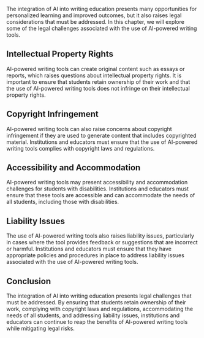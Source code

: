 

The integration of AI into writing education presents many opportunities for personalized learning and improved outcomes, but it also raises legal considerations that must be addressed. In this chapter, we will explore some of the legal challenges associated with the use of AI-powered writing tools.

Intellectual Property Rights
----------------------------

AI-powered writing tools can create original content such as essays or reports, which raises questions about intellectual property rights. It is important to ensure that students retain ownership of their work and that the use of AI-powered writing tools does not infringe on their intellectual property rights.

Copyright Infringement
----------------------

AI-powered writing tools can also raise concerns about copyright infringement if they are used to generate content that includes copyrighted material. Institutions and educators must ensure that the use of AI-powered writing tools complies with copyright laws and regulations.

Accessibility and Accommodation
-------------------------------

AI-powered writing tools may present accessibility and accommodation challenges for students with disabilities. Institutions and educators must ensure that these tools are accessible and can accommodate the needs of all students, including those with disabilities.

Liability Issues
----------------

The use of AI-powered writing tools also raises liability issues, particularly in cases where the tool provides feedback or suggestions that are incorrect or harmful. Institutions and educators must ensure that they have appropriate policies and procedures in place to address liability issues associated with the use of AI-powered writing tools.

Conclusion
----------

The integration of AI into writing education presents legal challenges that must be addressed. By ensuring that students retain ownership of their work, complying with copyright laws and regulations, accommodating the needs of all students, and addressing liability issues, institutions and educators can continue to reap the benefits of AI-powered writing tools while mitigating legal risks.
